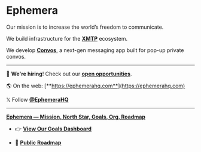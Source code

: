 # Ephemera

Our mission is to increase the world’s freedom to communicate.

We build infrastructure for the [**XMTP**](https://github.com/xmtp) ecosystem.

We develop [**Convos**](https://github.com/ephemeraHQ/convos-app), a next-gen messaging app built for pop-up private convos.

---

💼 **We're hiring**! Check out our [**open opportunities**](https://paragraph.xyz/@ephemera/careers).

🌎 On the web: [**https://ephemerahq.com**](https://ephemerahq.com)

𝕏 Follow [**@EphemeraHQ**](https://x.com/EphemeraHQ)

---

[**Ephemera — Mission, North Star, Goals, Org, Roadmap**](https://github.com/ephemeraHQ/.github/blob/main/profile/MISSION.md)
  
- 👉 [**View Our Goals Dashboard**](https://p.datadoghq.com/sb/a5c739de-7e2c-11ec-bc0b-da7ad0900002-5609b3aa17947397d5f54d564f80000c?fromUser=false&refresh_mode=sliding&storage=hot&tv_mode=true&from_ts=1752857417671&to_ts=1758214217671&live=true)
  
- 📍 [**Public Roadmap**](https://github.com/orgs/xmtp/projects/34/views/1)
  

